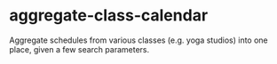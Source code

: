 # aggregate-class-calendar
Aggregate schedules from various classes (e.g. yoga studios) into one place, given a few search parameters.
